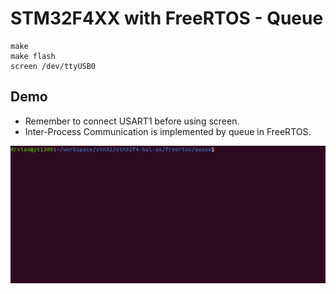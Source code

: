 # STM32F4XX with FreeRTOS - Queue
```shell
make
make flash
screen /dev/ttyUSB0
```

## Demo
* Remember to connect USART1 before using screen.
* Inter-Process Communication is implemented by queue in FreeRTOS.

![](queue.gif)
